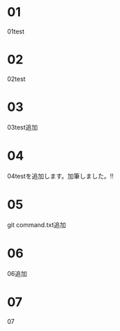 # 01   
01test

# 02
02test


# 03
03test追加

# 04 
04testを追加します。加筆しました。!!

# 05
git command.txt追加

# 06
06追加

# 07
07



